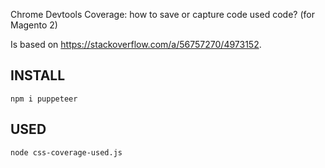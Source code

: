 Chrome Devtools Coverage: how to save or capture code used code? (for Magento 2)

Is based on https://stackoverflow.com/a/56757270/4973152.

## INSTALL

```
npm i puppeteer
```

## USED

```
node css-coverage-used.js
```